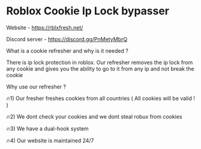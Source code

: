 # Roblox Cookie Ip Lock bypasser 

Website - https://rblxfresh.net/

Discord server - https://discord.gg/PnMetyMbrQ

What is a cookie refresher and why is it needed ?

There is ip lock protection in roblox. Our refresher removes the ip lock from any cookie and gives you the ability to go to it from any ip and not break the cookie

Why use our refresher ?

🔥1) Our fresher freshes cookies from all countries ( All cookies will be valid ! )

🔥2) We dont check your cookies and we dont steal robux from cookies

🔥3) We have a dual-hook system

🔥4) Our website is maintained 24/7
